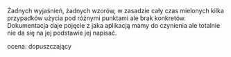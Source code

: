 Żadnych wyjaśnień, żadnych wzorów,  w zasadzie cały czas mielonych kilka przypadków użycia pod różnymi punktami ale brak konkretów.
Dokumentacja daje pojęcie z jaka aplikacją mamy do czynienia ale totalnie nie da się na jej podstawie jej napisać.

ocena: dopuszczający
